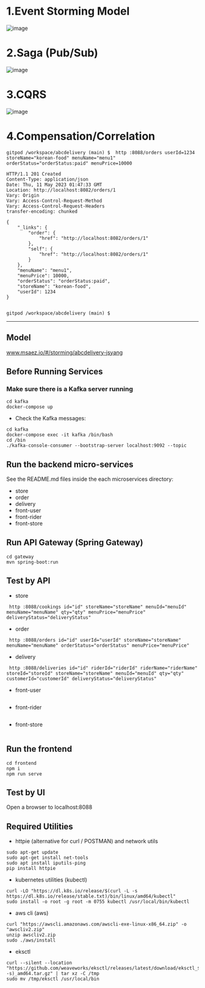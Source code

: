 
# 1.Event Storming Model
![image](https://github.com/dalssong/abcdelivery/assets/126850101/cc065302-d4d6-431b-8825-62d72f4909cc)

# 2.Saga (Pub/Sub)
![image](https://github.com/dalssong/abcdelivery/assets/126850101/76c7328c-deb3-4d1b-87bd-c8355d7e648e)

# 3.CQRS
![image](https://github.com/dalssong/abcdelivery/assets/126850101/5d1b644e-6ab3-490b-a5c7-d56051893f7f)

# 4.Compensation/Correlation
```
gitpod /workspace/abcdelivery (main) $  http :8088/orders userId=1234 storeName="korean-food" menuName="menu1" orderStatus="orderStatus:paid" menuPrice=10000

HTTP/1.1 201 Created
Content-Type: application/json
Date: Thu, 11 May 2023 01:47:33 GMT
Location: http://localhost:8082/orders/1
Vary: Origin
Vary: Access-Control-Request-Method
Vary: Access-Control-Request-Headers
transfer-encoding: chunked

{
    "_links": {
        "order": {
            "href": "http://localhost:8082/orders/1"
        },
        "self": {
            "href": "http://localhost:8082/orders/1"
        }
    },
    "menuName": "menu1",
    "menuPrice": 10000,
    "orderStatus": "orderStatus:paid",
    "storeName": "korean-food",
    "userId": 1234
}


gitpod /workspace/abcdelivery (main) $ 
```
---------------------

## Model
www.msaez.io/#/storming/abcdelivery-jsyang

## Before Running Services
### Make sure there is a Kafka server running
```
cd kafka
docker-compose up
```
- Check the Kafka messages:
```
cd kafka
docker-compose exec -it kafka /bin/bash
cd /bin
./kafka-console-consumer --bootstrap-server localhost:9092 --topic
```

## Run the backend micro-services
See the README.md files inside the each microservices directory:

- store
- order
- delivery
- front-user
- front-rider
- front-store


## Run API Gateway (Spring Gateway)
```
cd gateway
mvn spring-boot:run
```

## Test by API
- store
```
 http :8088/cookings id="id" storeName="storeName" menuId="menuId" menuName="menuName" qty="qty" menuPrice="menuPrice" deliveryStatus="deliveryStatus" 
```
- order
```
 http :8088/orders id="id" userId="userId" storeName="storeName" menuName="menuName" orderStatus="orderStatus" menuPrice="menuPrice" 
```
- delivery
```
 http :8088/deliveries id="id" riderId="riderId" riderName="riderName" storeId="storeId" storeName="storeName" menuId="menuId" qty="qty" customerId="customerId" deliveryStatus="deliveryStatus" 
```
- front-user
```
```
- front-rider
```
```
- front-store
```
```


## Run the frontend
```
cd frontend
npm i
npm run serve
```

## Test by UI
Open a browser to localhost:8088

## Required Utilities

- httpie (alternative for curl / POSTMAN) and network utils
```
sudo apt-get update
sudo apt-get install net-tools
sudo apt install iputils-ping
pip install httpie
```

- kubernetes utilities (kubectl)
```
curl -LO "https://dl.k8s.io/release/$(curl -L -s https://dl.k8s.io/release/stable.txt)/bin/linux/amd64/kubectl"
sudo install -o root -g root -m 0755 kubectl /usr/local/bin/kubectl
```

- aws cli (aws)
```
curl "https://awscli.amazonaws.com/awscli-exe-linux-x86_64.zip" -o "awscliv2.zip"
unzip awscliv2.zip
sudo ./aws/install
```

- eksctl 
```
curl --silent --location "https://github.com/weaveworks/eksctl/releases/latest/download/eksctl_$(uname -s)_amd64.tar.gz" | tar xz -C /tmp
sudo mv /tmp/eksctl /usr/local/bin
```

